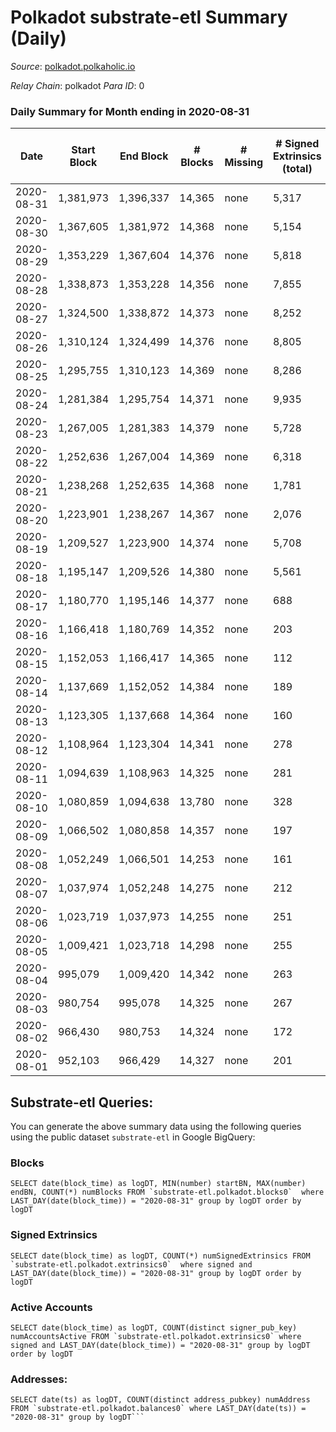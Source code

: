 # Polkadot substrate-etl Summary (Daily)

_Source_: [polkadot.polkaholic.io](https://polkadot.polkaholic.io)

*Relay Chain*: polkadot
*Para ID*: 0



### Daily Summary for Month ending in 2020-08-31


| Date | Start Block | End Block | # Blocks | # Missing | # Signed Extrinsics (total) | # Active Accounts | # Addresses with Balances | # Events | # Transfers | # XCM Transfers In | # XCM Transfers Out |
| ---- | ----------- | --------- | -------- | --------- | --------------------------- | ----------------- | ------------------------- | -------- | ----------- | ------------------ | ------------------- |
| 2020-08-31 | 1,381,973 | 1,396,337 | 14,365 | none  | 5,317 | 2,033 | 17,421 | 69,295 | 4,359 ($591,316,815) |   |   |
| 2020-08-30 | 1,367,605 | 1,381,972 | 14,368 | none  | 5,154 | 1,916 |  | 66,826 | 4,436 ($329,259,577) |   |   |
| 2020-08-29 | 1,353,229 | 1,367,604 | 14,376 | none  | 5,818 | 2,054 |  | 70,624 | 4,906 ($492,329,648) |   |   |
| 2020-08-28 | 1,338,873 | 1,353,228 | 14,356 | none  | 7,855 | 2,724 |  | 81,442 | 6,876 ($561,032,993) |   |   |
| 2020-08-27 | 1,324,500 | 1,338,872 | 14,373 | none  | 8,252 | 2,676 |  | 82,774 | 7,236 ($816,917,423) |   |   |
| 2020-08-26 | 1,310,124 | 1,324,499 | 14,376 | none  | 8,805 | 2,823 |  | 86,199 | 7,824 ($1,196,468,841) |   |   |
| 2020-08-25 | 1,295,755 | 1,310,123 | 14,369 | none  | 8,286 | 2,564 |  | 82,538 | 7,177 ($1,459,197,300) |   |   |
| 2020-08-24 | 1,281,384 | 1,295,754 | 14,371 | none  | 9,935 | 3,789 |  | 92,765 | 7,639 ($2,054,912,338) |   |   |
| 2020-08-23 | 1,267,005 | 1,281,383 | 14,379 | none  | 5,728 | 1,776 |  | 69,326 | 5,079 ($909,375,211) |   |   |
| 2020-08-22 | 1,252,636 | 1,267,004 | 14,369 | none  | 6,318 | 2,295 |  | 73,187 | 5,822 ($2,376,998,912) |   |   |
| 2020-08-21 | 1,238,268 | 1,252,635 | 14,368 | none  | 1,781 | 783 |  | 47,830 | 1,382 ($495,803,955) |   |   |
| 2020-08-20 | 1,223,901 | 1,238,267 | 14,367 | none  | 2,076 | 872 |  | 49,535 | 1,533 ($930,567,590) |   |   |
| 2020-08-19 | 1,209,527 | 1,223,900 | 14,374 | none  | 5,708 | 5,708 |  | 67,781 | 5,005 ($3,607,285,726) |   |   |
| 2020-08-18 | 1,195,147 | 1,209,526 | 14,380 | none  | 5,561 | 1,593 |  | 66,151 | 4,030 ($5,584,055,625) |   |   |
| 2020-08-17 | 1,180,770 | 1,195,146 | 14,377 | none  | 688 | 191 |  | 42,229 |   |   |   |
| 2020-08-16 | 1,166,418 | 1,180,769 | 14,352 | none  | 203 | 122 |  | 39,939 |   |   |   |
| 2020-08-15 | 1,152,053 | 1,166,417 | 14,365 | none  | 112 | 79 |  | 39,469 |   |   |   |
| 2020-08-14 | 1,137,669 | 1,152,052 | 14,384 | none  | 189 | 144 |  | 40,827 |   |   |   |
| 2020-08-13 | 1,123,305 | 1,137,668 | 14,364 | none  | 160 | 117 |  | 40,244 |   |   |   |
| 2020-08-12 | 1,108,964 | 1,123,304 | 14,341 | none  | 278 | 175 |  | 41,212 | 8 ($14,665,901) |   |   |
| 2020-08-11 | 1,094,639 | 1,108,963 | 14,325 | none  | 281 | 180 |  | 41,431 |   |   |   |
| 2020-08-10 | 1,080,859 | 1,094,638 | 13,780 | none  | 328 | 201 |  | 41,780 |   |   |   |
| 2020-08-09 | 1,066,502 | 1,080,858 | 14,357 | none  | 197 | 126 |  | 40,082 |   |   |   |
| 2020-08-08 | 1,052,249 | 1,066,501 | 14,253 | none  | 161 | 118 |  | 40,026 |   |   |   |
| 2020-08-07 | 1,037,974 | 1,052,248 | 14,275 | none  | 212 | 145 |  | 40,144 |   |   |   |
| 2020-08-06 | 1,023,719 | 1,037,973 | 14,255 | none  | 251 | 148 |  | 40,354 |   |   |   |
| 2020-08-05 | 1,009,421 | 1,023,718 | 14,298 | none  | 255 | 161 |  | 40,916 | 8 ($1,198,329) |   |   |
| 2020-08-04 | 995,079 | 1,009,420 | 14,342 | none  | 263 | 170 |  | 40,736 | 12 ($10,896,483) |   |   |
| 2020-08-03 | 980,754 | 995,078 | 14,325 | none  | 267 | 150 |  | 41,103 |   |   |   |
| 2020-08-02 | 966,430 | 980,753 | 14,324 | none  | 172 | 128 |  | 40,201 |   |   |   |
| 2020-08-01 | 952,103 | 966,429 | 14,327 | none  | 201 | 138 |  | 40,219 | 3 ($100,797) |   |   |

## Substrate-etl Queries:
You can generate the above summary data using the following queries using the public dataset `substrate-etl` in Google BigQuery:


### Blocks
```
SELECT date(block_time) as logDT, MIN(number) startBN, MAX(number) endBN, COUNT(*) numBlocks FROM `substrate-etl.polkadot.blocks0`  where LAST_DAY(date(block_time)) = "2020-08-31" group by logDT order by logDT
```


### Signed Extrinsics
```
SELECT date(block_time) as logDT, COUNT(*) numSignedExtrinsics FROM `substrate-etl.polkadot.extrinsics0`  where signed and LAST_DAY(date(block_time)) = "2020-08-31" group by logDT order by logDT
```


### Active Accounts
```
SELECT date(block_time) as logDT, COUNT(distinct signer_pub_key) numAccountsActive FROM `substrate-etl.polkadot.extrinsics0` where signed and LAST_DAY(date(block_time)) = "2020-08-31" group by logDT order by logDT
```


### Addresses:
```
SELECT date(ts) as logDT, COUNT(distinct address_pubkey) numAddress FROM `substrate-etl.polkadot.balances0` where LAST_DAY(date(ts)) = "2020-08-31" group by logDT```

